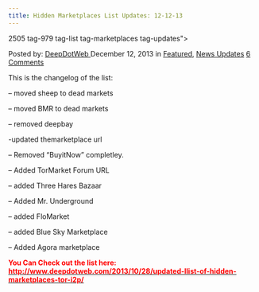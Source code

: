 ```yaml
---
title: Hidden Marketplaces List Updates: 12-12-13
---
```

2505  tag-979 tag-list tag-marketplaces tag-updates">

<span>Posted by: <a href="https://www.deepdotweb.com/author/admin/" title="">DeepDotWeb </a></span>
<span>December 12, 2013</span>
<span>in <a href="https://www.deepdotweb.com/category/deepdot-news/" rel="category tag">Featured</a>, <a href="https://www.deepdotweb.com/category/news-updates/" rel="category tag">News Updates</a></span>
<span><a href="https://www.deepdotweb.com/2013/12/12/updates-the-hidden-marketplaces-list-12-12-13/#comments">6 Comments</a></span>


<p>This is the changelog of the list:</p>
<p>&#8211; moved sheep to dead markets</p>
<p>&#8211; moved BMR to dead markets</p>
<p>&#8211; removed deepbay</p>
<p>-updated themarketplace url</p>
<p>&#8211; Removed &#8220;BuyitNow&#8221; completley.</p>
<p>&#8211; Added TorMarket Forum URL</p>
<p>&#8211; added Three Hares Bazaar</p>
<p>&#8211; Added Mr. Underground</p>
<p>&#8211; added FloMarket</p>
<p>&#8211; added Blue Sky Marketplace</p>
<p>&#8211; Added Agora marketplace</p>
<p><span style="color: #ff0000;"><strong>You Can Check out the list here: <a href="http://www.deepdotweb.com/2013/10/28/updated-llist-of-hidden-marketplaces-tor-i2p/" target="_blank"><span style="color: #ff0000;">http://www.deepdotweb.com/2013/10/28/updated-llist-of-hidden-marketplaces-tor-i2p/</span></a></strong></span></p>
</div>
<span style="display:none"><a href="https://www.deepdotweb.com/tag/121213/" rel="tag">121213</a> <a href="https://www.deepdotweb.com/tag/hidden/" rel="tag">hidden</a> <a href="https://www.deepdotweb.com/tag/list/" rel="tag">list</a> <a href="https://www.deepdotweb.com/tag/marketplaces/" rel="tag">marketplaces</a> <a href="https://www.deepdotweb.com/tag/updates/" rel="tag">updates</a>
Updated: 2013-12-12